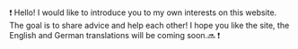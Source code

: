 ❗ Hello! I would like to introduce you to my own interests on this website. The goal is to share advice and help each other! I hope you like the site, the English and German translations will be coming soon.🔜 ❗
